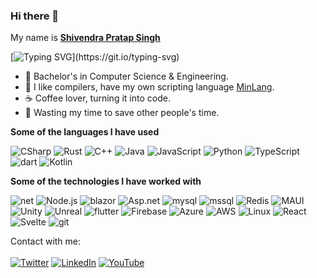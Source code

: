 ### Hi there 👋 
  My name is 
  <b>[Shivendra Pratap Singh](https://sps014.netlify.app/)</b>

[![Typing SVG](https://readme-typing-svg.herokuapp.com?color=%23D88AFF&lines=I'm+a+Competitive+Programmer.;I'm+a+full+stack+Web+Developer.;I'm+a+Low+Level+System+Designer.;I'm+a+Cross+Platform+App+Developer.;I'm+a+Machine+Learning+Enthusiast.)](https://git.io/typing-svg)

- :muscle: Bachelor's in Computer Science & Engineering.
- :gift_heart: I like compilers, have my own scripting language [MinLang](https://github.com/sps014/MinLang).
- :coffee: Coffee lover, turning it into code.
- :dart: Wasting my time to save other people's time.

**Some of the languages I have used**

![CSharp](https://img.shields.io/badge/-CSharp-000000?style=flat&logo=Csharp&logoColor=007ACC)
![Rust](https://img.shields.io/badge/-Rust-000000?style=flat&logo=Rust)
![C++](https://img.shields.io/badge/-C++-000000?style=flat&logo=C%2B%2B&logoColor=00599C)
![Java](https://img.shields.io/badge/-Java-000000?style=flat&logo=Java&logoColor=007396)
![JavaScript](https://img.shields.io/badge/-JavaScript-000000?style=flat&logo=javascript)
![Python](https://img.shields.io/badge/-Python-000000?style=flat&logo=python)
![TypeScript](https://img.shields.io/badge/-TypeScript-000000?style=flat&logo=typescript&logoColor=007ACC)
![dart](https://img.shields.io/badge/-Dart-000000?style=flat&logo=dart)
![Kotlin](https://img.shields.io/badge/-Kotlin-000000?style=flat&logo=kotlin)

**Some of the technologies I have worked with**
<!--icons from Simple Icons-->
![net](https://img.shields.io/badge/-.NET-000000?style=flat&logo=.net)
![Node.js](https://img.shields.io/badge/-Node.js-000000?style=flat&logo=node.js&logoColor=339933)
![blazor](https://img.shields.io/badge/-Blazor-000000?style=flat&logo=Blazor&logoColor=F05032)
![Asp.net](https://img.shields.io/badge/-ASP.NET-000000?style=flat&logo=webauthn)
![mysql](https://img.shields.io/badge/-MySQL-000000?style=flat&logo=mysql&logoColor=F05032)
![mssql](https://img.shields.io/badge/-MsSQL-000000?style=flat&logo=microsoft-sql-server&logoColor=61DAFB)
![Redis](https://img.shields.io/badge/-Redis-000000?style=flat&logo=redis&logoColor=DC382D)
![MAUI](https://img.shields.io/badge/-MAUI-000000?style=flat&logo=xamarin&logoColor=61DAFB)
![Unity](https://img.shields.io/badge/-Unity-000000?style=flat&logo=unity)
![Unreal](https://img.shields.io/badge/-Unreal-000000?style=flat&logo=unreal-engine)
![flutter](https://img.shields.io/badge/-Flutter-000000?style=flat&logo=flutter&logoColor=white&logoColor=0052CC)
![Firebase](https://img.shields.io/badge/-Firebase-000000?style=flat&logo=firebase&logoColor=61DAFB)
![Azure](https://img.shields.io/badge/-Azure-000000?style=flat&logo=microsoft-azure&logoColor=0769AD)
![AWS](https://img.shields.io/badge/-AWS-000000?style=flat&logo=amazon-aws&logoColor=F05032)
![Linux](https://img.shields.io/badge/-Linux-000000?style=flat&logo=linux&logoColor=FCC624)
![React](https://img.shields.io/badge/-React-000000?style=flat&logo=React&logoColor=61DAFB)
![Svelte](https://img.shields.io/badge/-Svelte-000000?style=flat&logo=svelte&logoColor=F05032)
![git](https://img.shields.io/badge/-Git-000000?style=flat&logo=git&logoColor=F05032)


Contact with me: <br>
<br>
[![Twitter](https://img.shields.io/badge/twitter-%231DA1F2.svg?&style=for-the-badge&logo=twitter&logoColor=white)](https://twitter.com/sps014) [![LinkedIn](https://img.shields.io/badge/linkedin-%230077B5.svg?&style=for-the-badge&logo=linkedin&logoColor=white)](https://linkedin.com/in/sps014) [![YouTube](https://img.shields.io/badge/youtube-%23FF0000.svg?&style=for-the-badge&logo=youtube&logoColor=white)](https://www.youtube.com/channel/UC1M6BnuwtMLhmcJjULEv7TA) 
